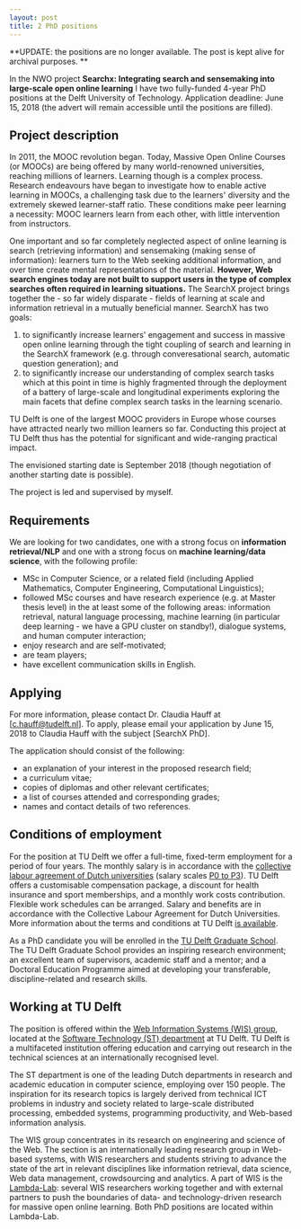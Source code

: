 ```yaml
---
layout: post
title: 2 PhD positions
---
```


**UPDATE: the positions are no longer available. The post is kept alive for archival purposes. **


In the NWO project **Searchx: Integrating search and sensemaking into large-scale open online learning** I have two fully-funded 4-year PhD positions at the Delft University of Technology.
Application deadline: June 15, 2018 (the advert will remain accessible until the positions are filled).

## Project description

In 2011, the MOOC revolution began. Today, Massive Open Online Courses (or MOOCs) are being offered by many 
world-renowned universities, reaching millions of learners. Learning though is a complex process. Research endeavours 
have began to investigate how to enable active learning in MOOCs, a challenging task due to the learners' diversity and 
the extremely skewed learner-staff ratio. These conditions make peer learning a necessity: MOOC learners learn from each other, 
with little intervention from instructors.

One important and so far completely neglected aspect of online learning is search (retrieving information) and sensemaking 
(making sense of information): learners turn to the Web seeking additional information, and over time create mental representations 
of the material. **However, Web search engines today are not built to support users in the type of complex searches often required in 
learning situations.** The SearchX project brings together the - so far widely disparate - fields of learning at scale and information 
retrieval in a mutually beneficial manner. SearchX has two goals: 

1. to significantly increase learners' engagement and success in massive open online learning through the tight coupling of 
search and learning in the SearchX framework (e.g. through converesational search, automatic question generation); and
2. to significantly increase our understanding of complex search tasks which at this point in time is highly fragmented 
through the deployment of a battery of large-scale and longitudinal experiments exploring the main facets that define complex search tasks in the learning scenario.

TU Delft is one of the largest MOOC providers in Europe whose courses have attracted nearly two million learners so far. 
Conducting this project at TU Delft thus has the potential for significant and wide-ranging practical impact.

The envisioned starting date is September 2018 (though negotiation of another starting date is possible).

The project is led and supervised by myself.


## Requirements

We are looking for two candidates, one with a strong focus on **information retrieval/NLP** and one with a strong focus on 
**machine learning/data science**, with the following profile:

- MSc in Computer Science, or a related field (including Applied Mathematics, Computer Engineering, Computational Linguistics);
- followed MSc courses and have research experience (e.g. at Master thesis level) in the at least some of the following areas: information retrieval, natural language processing, machine learning (in particular deep learning - we have a GPU cluster on standby!), dialogue systems, and human computer interaction;
- enjoy research and are self-motivated;
- are team players;
- have excellent communication skills in English.


## Applying

For more information, please contact Dr. Claudia Hauff at [c.hauff@tudelft.nl].
To apply, please email your application by June 15, 2018 to Claudia Hauff with the subject [SearchX PhD].

The application should consist of the following:

- an explanation of your interest in the proposed research field;
- a curriculum vitae;
- copies of diplomas and other relevant certificates;
- a list of courses attended and corresponding grades;
- names and contact details of two references.


## Conditions of employment

For the position at TU Delft we offer a full-time, fixed-term employment for a period of four years. The monthly salary is in accordance with the [collective labour agreement of Dutch universities](https://www.labouragreementuniversities.nl/career/terms-of-employment/remuneration/) (salary scales [P0 to P3](https://www.caouniversiteiten.nl/wp-content/uploads/2017/08/Collective-Labour-Agreement-Dutch-Universities-July-2016-June-2017.pdf#page=76)).
TU Delft offers a customisable compensation package, a discount for health insurance and sport memberships, 
and a monthly work costs contribution. Flexible work schedules can be arranged. Salary and benefits are in accordance with 
the Collective Labour Agreement for Dutch Universities. More information about the terms and conditions at 
TU Delft [is available](https://www.tudelft.nl/en/about-tu-delft/working-at-tu-delft/phds-at-tu-delft/).

As a PhD candidate you will be enrolled in the [TU Delft Graduate School](https://www.tudelft.nl/en/education/programmes/phd/). The TU Delft Graduate School provides an inspiring 
research environment; an excellent team of supervisors, academic staff and a mentor; and a Doctoral Education Programme 
aimed at developing your transferable, discipline-related and research skills. 


## Working at TU Delft

The position is offered within the [Web Information Systems (WIS) group](http://www.wis.ewi.tudelft.nl/), located at the 
[Software Technology (ST) department](http://www.st.ewi.tudelft.nl/) at TU Delft. TU Delft is a multifaceted institution 
offering education and carrying out research in the technical sciences at an internationally recognised level. 

The ST department is one of the leading Dutch departments in research and academic education in computer science, 
employing over 150 people. The inspiration for its research topics is largely derived from technical ICT problems in 
industry and society related to large-scale distributed processing, embedded systems, programming productivity, 
and Web-based information analysis.

The WIS group concentrates in its research on engineering and science of the Web. The section is an internationally 
leading research group in Web-based systems, with WIS researchers and students striving to advance the state of the art in 
relevant disciplines like information retrieval, data science, Web data management, crowdsourcing and analytics. A part of 
WIS is the [Lambda-Lab](https://bit.ly/lambda-lab): several WIS researchers working together and with external partners 
to push the boundaries of data- and technology-driven research for massive open online learning. Both PhD positions 
are located within Lambda-Lab.

